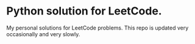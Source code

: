 # Python solution for LeetCode.

My personal solutions for LeetCode problems.
This repo is updated very occasionally and very slowly.
